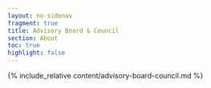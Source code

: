 ```yaml
---
layout: no-sidenav
fragment: true
title: Advisory Board & Council
section: About
toc: true
highlight: false
---
```


{% include_relative content/advisory-board-council.md %}
